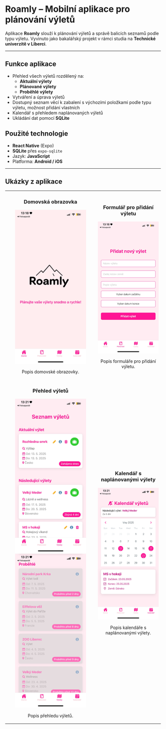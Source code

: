 # Roamly – Mobilní aplikace pro plánování výletů

Aplikace **Roamly** slouží k plánování výletů a správě balicích seznamů podle typu výletu. Vyvinuto jako bakalářský projekt v rámci studia na **Technické univerzitě v Liberci**.

---

##  Funkce aplikace
- Přehled všech výletů rozdělený na:
  - **Aktuální výlety**
  - **Plánované výlety**
  - **Proběhlé výlety**
- Vytváření a úprava výletů
- Dostupný seznam věcí k zabalení s výchozími položkami podle typu výletu, možnost přidání vlastních
- Kalendář s přehledem naplánovaných výletů
- Ukládání dat pomocí **SQLite**

##  Použité technologie

- **React Native** (Expo)
- **SQLite** přes `expo-sqlite`
- Jazyk: **JavaScript**
- Platforma: **Android / iOS**

---

##  Ukázky z aplikace

<table>
  <tr>
    <td style="text-align: center;">
      <h3>Domovská obrazovka</h3>
      <img src="./assets/Home.jpg" alt="Domovská obrazovka" width="230" />
      <p>Popis domovské obrazovky.</p>
    </td>
    <td style="text-align: center;">
      <h3>Formulář pro přidání výletu</h3>
      <img src="./assets/Form.jpg" alt="Formulář pro přidání výletu" width="230" />
      <p>Popis formuláře pro přidání výletu.</p>
    </td>
  </tr>
  <tr>
    <td style="text-align: center;">
      <h3>Přehled výletů</h3>
      <img src="./assets/Trips01.jpg" alt="Přehled výletů 1" width="230" />
      <img src="./assets/Trips02.jpg" alt="Přehled výletů 2" width="230" />
      <p>Popis přehledu výletů.</p>
    </td>
    <td style="text-align: center;">
      <h3>Kalendář s naplánovanými výlety</h3>
      <img src="./assets/Calendar.jpg" alt="Kalendář s naplánovanými výlety" width="230" />
      <p>Popis kalendáře s naplánovanými výlety.</p>
    </td>
  </tr>
</table>
